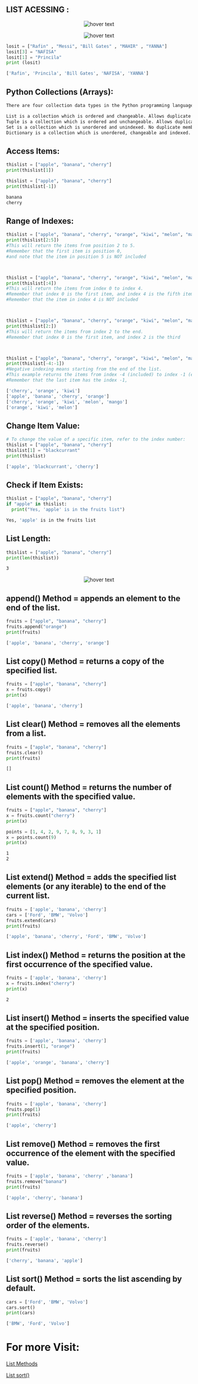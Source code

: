 ## LIST ACESSING :

<p align="center">
  <img src="https://media.discordapp.net/attachments/770868718132658206/772064233365307392/unknown.png" title="hover text">
</p>

<p align="center">
  <img src="https://media.discordapp.net/attachments/770868718132658206/772064954303774740/unknown.png?width=1442&height=362" title="hover text">
</p>

```python
losit = ["Rafin" , "Messi", "Bill Gates" , "MAHIR" , "YANNA"]
losit[3] = "NAFISA"
losit[1] = "Princila"
print (losit)
```

```bash
['Rafin', 'Princila', 'Bill Gates', 'NAFISA', 'YANNA']
```

## Python Collections (Arrays):
```bash
There are four collection data types in the Python programming language:

List is a collection which is ordered and changeable. Allows duplicate members.
Tuple is a collection which is ordered and unchangeable. Allows duplicate members.
Set is a collection which is unordered and unindexed. No duplicate members.
Dictionary is a collection which is unordered, changeable and indexed. No duplicate members.
```
## Access Items:
```python
thislist = ["apple", "banana", "cherry"]
print(thislist[1])

thislist = ["apple", "banana", "cherry"]
print(thislist[-1])
```
```bash
banana
cherry
```

## Range of Indexes:
```python
thislist = ["apple", "banana", "cherry", "orange", "kiwi", "melon", "mango"]
print(thislist[2:5])
#This will return the items from position 2 to 5.
#Remember that the first item is position 0,
#and note that the item in position 5 is NOT included



thislist = ["apple", "banana", "cherry", "orange", "kiwi", "melon", "mango"]
print(thislist[:4])
#This will return the items from index 0 to index 4.
#Remember that index 0 is the first item, and index 4 is the fifth item
#Remember that the item in index 4 is NOT included



thislist = ["apple", "banana", "cherry", "orange", "kiwi", "melon", "mango"]
print(thislist[2:])
#This will return the items from index 2 to the end.
#Remember that index 0 is the first item, and index 2 is the third



thislist = ["apple", "banana", "cherry", "orange", "kiwi", "melon", "mango"]
print(thislist[-4:-1])
#Negative indexing means starting from the end of the list.
#This example returns the items from index -4 (included) to index -1 (excluded)
#Remember that the last item has the index -1,
```
```bash
['cherry', 'orange', 'kiwi']
['apple', 'banana', 'cherry', 'orange']
['cherry', 'orange', 'kiwi', 'melon', 'mango']
['orange', 'kiwi', 'melon']
```

## Change Item Value:
```python
# To change the value of a specific item, refer to the index number:
thislist = ["apple", "banana", "cherry"]
thislist[1] = "blackcurrant"
print(thislist)
```
```bash
['apple', 'blackcurrant', 'cherry']
```
## Check if Item Exists:
```python
thislist = ["apple", "banana", "cherry"]
if "apple" in thislist:
  print("Yes, 'apple' is in the fruits list")
```
```bash
Yes, 'apple' is in the fruits list
```
## List Length:
```python
thislist = ["apple", "banana", "cherry"]
print(len(thislist))
```
```bash
3
```



<p align="center">
  <img src="https://media.discordapp.net/attachments/770868718132658206/771015746049933312/unknown.png" title="hover text">
</p>

## append() Method = appends an element to the end of the list.
```python
fruits = ["apple", "banana", "cherry"]
fruits.append("orange")
print(fruits)
```
```bash
['apple', 'banana', 'cherry', 'orange']
```
## List copy() Method = returns a copy of the specified list.
```python
fruits = ["apple", "banana", "cherry"]
x = fruits.copy()
print(x)
```
```bash
['apple', 'banana', 'cherry']
```
## List clear() Method = removes all the elements from a list.
```python
fruits = ["apple", "banana", "cherry"]
fruits.clear()
print(fruits)
```
```bash
[]
```
## List count() Method = returns the number of elements with the specified value.
```python
fruits = ["apple", "banana", "cherry"]
x = fruits.count("cherry")
print(x)

points = [1, 4, 2, 9, 7, 8, 9, 3, 1]
x = points.count(9)
print(x)
```
```bash
1
2
```
## List extend() Method = adds the specified list elements (or any iterable) to the end of the current list.
```python
fruits = ['apple', 'banana', 'cherry']
cars = ['Ford', 'BMW', 'Volvo']
fruits.extend(cars)
print(fruits)
```
```bash
['apple', 'banana', 'cherry', 'Ford', 'BMW', 'Volvo']
```
## List index() Method = returns the position at the first occurrence of the specified value.
```python
fruits = ['apple', 'banana', 'cherry']
x = fruits.index("cherry")
print(x)
```
```bash
2
```
## List insert() Method = inserts the specified value at the specified position.
```python
fruits = ['apple', 'banana', 'cherry']
fruits.insert(1, "orange")
print(fruits)
```
```bash
['apple', 'orange', 'banana', 'cherry']
```
## List pop() Method = removes the element at the specified position.
```python
fruits = ['apple', 'banana', 'cherry']
fruits.pop(1)
print(fruits)
```
```bash
['apple', 'cherry']
```
## List remove() Method = removes the first occurrence of the element with the specified value.
```python
fruits = ['apple', 'banana', 'cherry' ,'banana']
fruits.remove("banana")
print(fruits)
```
```bash
['apple', 'cherry', 'banana']
```
## List reverse() Method = reverses the sorting order of the elements.
```python
fruits = ['apple', 'banana', 'cherry']
fruits.reverse()
print(fruits)
```
```bash
['cherry', 'banana', 'apple']
```
## List sort() Method =  sorts the list ascending by default.
```python
cars = ['Ford', 'BMW', 'Volvo']
cars.sort()
print(cars)
```
```bash
['BMW', 'Ford', 'Volvo']
```

# For more Visit:
[List Methods](https://www.w3schools.com/python/python_ref_list.asp)

[List sort()](https://www.w3schools.com/python/ref_list_sort.asp)
